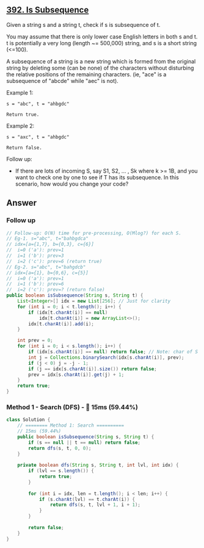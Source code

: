 ## [392. Is Subsequence](https://leetcode.com/problems/is-subsequence/)

Given a string s and a string t, check if s is subsequence of t.

You may assume that there is only lower case English letters in both s and t. t is potentially a very long (length ~= 500,000) string, and s is a short string (<=100).

A subsequence of a string is a new string which is formed from the original string by deleting some (can be none) of the characters without disturbing the relative positions of the remaining characters. (ie, "ace" is a subsequence of "abcde" while "aec" is not).

Example 1:
```
s = "abc", t = "ahbgdc"

Return true.
```
Example 2:
```
s = "axc", t = "ahbgdc"

Return false.
```
Follow up:
- If there are lots of incoming S, say S1, S2, ... , Sk where k >= 1B, and you want to check one by one to see if T has its subsequence. In this scenario, how would you change your code?

## Answer
### Follow up
```java
// Follow-up: O(N) time for pre-processing, O(Mlog?) for each S.
// Eg-1. s="abc", t="bahbgdca"
// idx=[a={1,7}, b={0,3}, c={6}]
//  i=0 ('a'): prev=1
//  i=1 ('b'): prev=3
//  i=2 ('c'): prev=6 (return true)
// Eg-2. s="abc", t="bahgdcb"
// idx=[a={1}, b={0,6}, c={5}]
//  i=0 ('a'): prev=1
//  i=1 ('b'): prev=6
//  i=2 ('c'): prev=? (return false)
public boolean isSubsequence(String s, String t) {
    List<Integer>[] idx = new List[256]; // Just for clarity
    for (int i = 0; i < t.length(); i++) {
        if (idx[t.charAt(i)] == null)
            idx[t.charAt(i)] = new ArrayList<>();
        idx[t.charAt(i)].add(i);
    }

    int prev = 0;
    for (int i = 0; i < s.length(); i++) {
        if (idx[s.charAt(i)] == null) return false; // Note: char of S does NOT exist in T causing NPE
        int j = Collections.binarySearch(idx[s.charAt(i)], prev);
        if (j < 0) j = -j - 1;
        if (j == idx[s.charAt(i)].size()) return false;
        prev = idx[s.charAt(i)].get(j) + 1;
    }
    return true;
}
```
### Method 1 - Search (DFS) - :rabbit: 15ms (59.44%)
```java
class Solution {
    // ======== Method 1: Search ==========
    // 15ms (59.44%)
    public boolean isSubsequence(String s, String t) {
        if (s == null || t == null) return false;
        return dfs(s, t, 0, 0);
    }
    
    private boolean dfs(String s, String t, int lvl, int idx) {
        if (lvl == s.length()) {
            return true;
        }
        
        for (int i = idx, len = t.length(); i < len; i++) {
            if (s.charAt(lvl) == t.charAt(i)) {
                return dfs(s, t, lvl + 1, i + 1);
            }
        }
        
        return false;
    }
}
```
